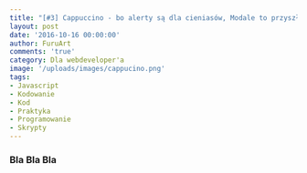 ```yaml
---
title: "[#3] Cappuccino - bo alerty są dla cieniasów, Modale to przyszłość!"
layout: post
date: '2016-10-16 00:00:00'
author: FuruArt
comments: 'true'
category: Dla webdeveloper'a
image: '/uploads/images/cappucino.png'
tags:
- Javascript
- Kodowanie
- Kod
- Praktyka
- Programowanie
- Skrypty
---
```

### Bla Bla Bla